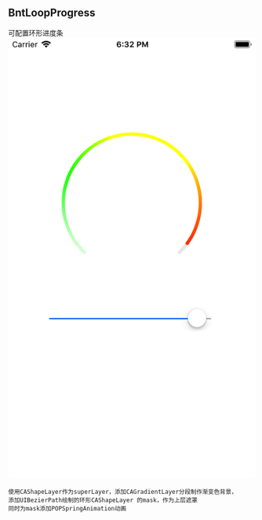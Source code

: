 ## BntLoopProgress
可配置环形进度条
![](/preview/s.png)


```
使用CAShapeLayer作为superLayer，添加CAGradientLayer分段制作渐变色背景，
添加UIBezierPath绘制的环形CAShapeLayer 的mask，作为上层遮罩
同时为mask添加POPSpringAnimation动画

```

